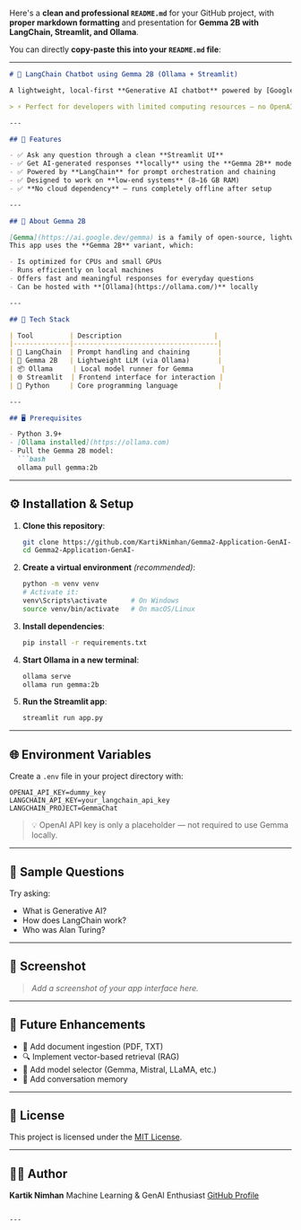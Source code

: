 Here's a **clean and professional `README.md`** for your GitHub project, with **proper markdown formatting** and presentation for **Gemma 2B with LangChain, Streamlit, and Ollama**.

You can directly **copy-paste this into your `README.md` file**:

---

````markdown
# 🧠 LangChain Chatbot using Gemma 2B (Ollama + Streamlit)

A lightweight, local-first **Generative AI chatbot** powered by [Google’s Gemma 2B model](https://ai.google.dev/gemma), built using **LangChain**, **Ollama**, and **Streamlit**.

> ⚡ Perfect for developers with limited computing resources – no OpenAI key or cloud GPU required!

---

## 🚀 Features

- ✅ Ask any question through a clean **Streamlit UI**
- ✅ Get AI-generated responses **locally** using the **Gemma 2B** model
- ✅ Powered by **LangChain** for prompt orchestration and chaining
- ✅ Designed to work on **low-end systems** (8–16 GB RAM)
- ✅ **No cloud dependency** – runs completely offline after setup

---

## 🧠 About Gemma 2B

[Gemma](https://ai.google.dev/gemma) is a family of open-source, lightweight models developed by Google.  
This app uses the **Gemma 2B** variant, which:

- Is optimized for CPUs and small GPUs
- Runs efficiently on local machines
- Offers fast and meaningful responses for everyday questions
- Can be hosted with **[Ollama](https://ollama.com/)** locally

---

## 🧰 Tech Stack

| Tool         | Description                       |
|--------------|------------------------------------|
| 🦜 LangChain  | Prompt handling and chaining       |
| 🧠 Gemma 2B   | Lightweight LLM (via Ollama)       |
| 📦 Ollama     | Local model runner for Gemma       |
| 🌐 Streamlit  | Frontend interface for interaction |
| 🐍 Python     | Core programming language          |

---

## 🖥️ Prerequisites

- Python 3.9+
- [Ollama installed](https://ollama.com)
- Pull the Gemma 2B model:
  ```bash
  ollama pull gemma:2b
````

---

## ⚙️ Installation & Setup

1. **Clone this repository**:

   ```bash
   git clone https://github.com/KartikNimhan/Gemma2-Application-GenAI-.git
   cd Gemma2-Application-GenAI-
   ```

2. **Create a virtual environment** *(recommended)*:

   ```bash
   python -m venv venv
   # Activate it:
   venv\Scripts\activate      # On Windows
   source venv/bin/activate   # On macOS/Linux
   ```

3. **Install dependencies**:

   ```bash
   pip install -r requirements.txt
   ```

4. **Start Ollama in a new terminal**:

   ```bash
   ollama serve
   ollama run gemma:2b
   ```

5. **Run the Streamlit app**:

   ```bash
   streamlit run app.py
   ```

---

## 🌐 Environment Variables

Create a `.env` file in your project directory with:

```env
OPENAI_API_KEY=dummy_key
LANGCHAIN_API_KEY=your_langchain_api_key
LANGCHAIN_PROJECT=GemmaChat
```

> 💡 OpenAI API key is only a placeholder — not required to use Gemma locally.

---

## 🧪 Sample Questions

Try asking:

* What is Generative AI?
* How does LangChain work?
* Who was Alan Turing?

---

## 📸 Screenshot

> *Add a screenshot of your app interface here.*

---

## 🔮 Future Enhancements

* 📄 Add document ingestion (PDF, TXT)
* 🔍 Implement vector-based retrieval (RAG)
* 🤖 Add model selector (Gemma, Mistral, LLaMA, etc.)
* 🧠 Add conversation memory

---

## 📜 License

This project is licensed under the [MIT License](LICENSE).

---

## 🙋‍♂️ Author

**Kartik Nimhan**
Machine Learning & GenAI Enthusiast
[GitHub Profile](https://github.com/KartikNimhan)

```

---


```
